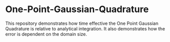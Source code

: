 # One-Point-Gaussian-Quadrature
This repository demonstrates how time effective the One Point Gaussian Quadrature is relative to analytical integration. It also demonstrates how the error is dependent on the domain size.

